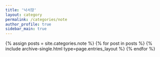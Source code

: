 ```yaml
---
title: '낙서장'
layout: category
permalink: /categories/note
author_profile: true
sidebar_main: true
---
```

{% assign posts = site.categories.note %}
{% for post in posts %} {% include archive-single.html type=page.entries_layout %} {% endfor %}
